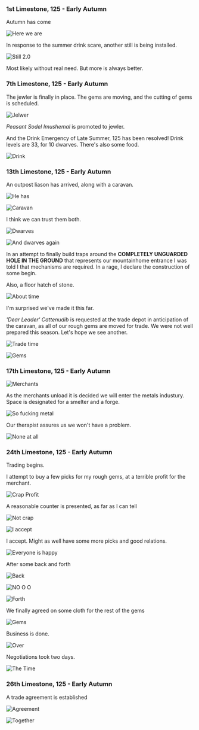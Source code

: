 ### 1st Limestone, 125 - Early Autumn

Autumn has come

![Here we are](http://pixxx.wtf.cat/image/1z341B0F3u3v/Image%202014-07-30%20at%204.02.27%20AM.png)

In response to the summer drink scare, another still is being installed.

![Still 2.0](http://pixxx.wtf.cat/image/1X3c3D311p00/Image%202014-07-30%20at%204.03.10%20AM.png)

Most likely without real need. But more is always better.

### 7th Limestone, 125 - Early Autumn

The jewler is finally in place. The gems are moving, and the cutting of gems is scheduled.

![Jelwer](http://pixxx.wtf.cat/image/3h3o180Q3h0Z/Image%202014-07-30%20at%204.09.04%20AM.png)

*Peasant Sodel Imushemal* is promoted to jewler.

And the Drink Emergency of Late Summer, 125 has been resolved! Drink levels are 33, for 10 dwarves.
There's also some food.

![Drink](http://pixxx.wtf.cat/image/2L0e1w302A2A/Image%202014-07-30%20at%204.10.34%20AM.png)

### 13th Limestone, 125 - Early Autumn

An outpost liason has arrived, along with a caravan.

![He has](http://pixxx.wtf.cat/image/2s3R0y0X2S46/Image%202014-07-30%20at%204.16.38%20AM.png)

![Caravan](http://pixxx.wtf.cat/image/3414270Q2x1X/Image%202014-07-30%20at%204.18.50%20AM.png)

I think we can trust them both.

![Dwarves](http://pixxx.wtf.cat/image/040i2L0I1R3Z/Image%202014-07-30%20at%204.17.47%20AM.png)

![And dwarves again](http://pixxx.wtf.cat/image/2f2p010V3P2r/Image%202014-07-30%20at%204.19.56%20AM.png)

In an attempt to finally build traps around the **COMPLETELY UNGUARDED HOLE IN THE GROUND** that represents our
mountainhome entrance I was told I that mechanisms are required. In a rage, I declare the construction of some begin.

Also, a floor hatch of stone.

![About time](http://pixxx.wtf.cat/image/1R0D3x2w440G/Image%202014-08-01%20at%201.36.24%20AM.png)

I'm surprised we've made it this far.

*'Dear Leader' Cattenudib* is requested at the trade depot in anticipation of the caravan, as all of our rough gems
are moved for trade. We were not well prepared this season. Let's hope we see another.

![Trade time](http://pixxx.wtf.cat/image/2T1w3M302G05/Image%202014-08-01%20at%201.39.23%20AM.png)

![Gems](http://pixxx.wtf.cat/image/281k0g09001P/Image%202014-08-01%20at%201.38.44%20AM.png)

### 17th Limestone, 125 - Early Autumn

![Merchants](http://pixxx.wtf.cat/image/0o362J2K1e0m/Image%202014-08-01%20at%201.45.43%20AM.png)

As the merchants unload it is decided we will enter the metals industury. Space is designated for a smelter
and a forge.

![So fucking metal](http://pixxx.wtf.cat/image/0P1K2020310O/Image%202014-08-01%20at%201.43.39%20AM.png)

Our therapist assures us we won't have a problem.

![None at all](http://pixxx.wtf.cat/image/0z1N0r3M0p3Q/Image%202014-08-01%20at%201.44.39%20AM.png)

### 24th Limestone, 125 - Early Autumn

Trading begins.

I attempt to buy a few picks for my rough gems, at a terrible profit for the merchant.

![Crap Profit](http://pixxx.wtf.cat/image/0N3Q3f0i3t0r/Image%202014-08-01%20at%201.57.47%20AM.png)

A reasonable counter is presented, as far as I can tell

![Not crap](http://pixxx.wtf.cat/image/1H3r022w0o3D/Image%202014-08-01%20at%201.58.16%20AM.png)

![I accept](http://pixxx.wtf.cat/image/3t2K250R100P/Image%202014-08-01%20at%201.58.27%20AM.png)

I accept. Might as well have some more picks and good relations.

![Everyone is happy](http://pixxx.wtf.cat/image/1t01082D2S09/Image%202014-08-01%20at%202.01.09%20AM.png)

After some back and forth

![Back](http://f.cl.ly/items/0W3b2b2x2W3W152C403D/Image%202014-08-01%20at%202.02.04%20AM.png)

![NO O O](http://f.cl.ly/items/0y1k3O3n2E04453Z3F2H/Image%202014-08-01%20at%202.02.25%20AM.png)

![Forth](http://f.cl.ly/items/2P2q3j2A0d1y3y2l1D33/Image%202014-08-01%20at%202.02.46%20AM.png)

We finally agreed on some cloth for the rest of the gems

![Gems](http://f.cl.ly/items/2q3Q0U0y1W3k2U1Z232E/Image%202014-08-01%20at%202.02.58%20AM.png)

Business is done.

![Over](http://pixxx.wtf.cat/image/2U0747401f19/Image%202014-08-01%20at%202.05.05%20AM.png)

Negotiations took two days.

![The Time](http://pixxx.wtf.cat/image/3a3505451D2P/Image%202014-08-01%20at%202.06.11%20AM.png)

### 26th Limestone, 125 - Early Autumn

A trade agreement is established

![Agreement](http://f.cl.ly/items/3u3T2r0C1U3J1l0A2V2L/Image%202014-08-01%20at%202.09.30%20AM.png)

![Together](http://pixxx.wtf.cat/image/1g27190t3B0r/Image%202014-08-01%20at%202.10.43%20AM.png)
